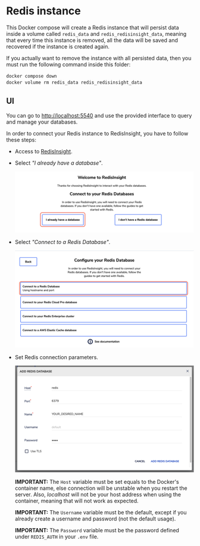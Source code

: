 # Redis instance

This Docker compose will create a Redis instance that will persist
data inside a volume called `redis_data` and `redis_redisinsight_data`,
meaning that every time this instance is removed, all the data will be
saved and recovered if the instance is created again.

If you actually want to remove the instance with all persisted data,
then you must run the following command inside this folder:

```bash
docker compose down
docker volume rm redis_data redis_redisinsight_data
```

## UI

You can go to [http://localhost:5540](http://localhost:5540) and use
the provided interface to query and manage your databases.

In order to connect your Redis instance to RedisInsight, you have to
follow these steps:

- Access to [RedisInsight](http://localhost:5540).

- Select _"I already have a database"_.

  ![add-created-redis-database](./assets/add-created-redis-database.png)

- Select _"Connect to a Redis Database"_.

  ![connect-to-redis-database](./assets/connect-to-redis-database.png)

- Set Redis connection parameters.

  ![set-connection-parameters](./assets/set-connection-parameters.png)

  **IMPORTANT:** The `Host` variable must be set equals to the Docker's container
  name, else connection will be unstable when you restart the server. Also,
  _localhost_ will not be your host address when using the container, meaning that
  will not work as expected.

  **IMPORTANT:** The `Username` variable must be the default, except if you already
  create a username and password (not the default usage).

  **IMPORTANT:** The `Password` variable must be the password defined under `REDIS_AUTH`
  in your `.env` file.
